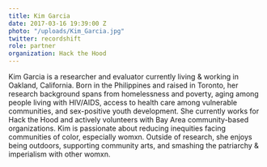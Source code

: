 ```yaml
---
title: Kim Garcia
date: 2017-03-16 19:39:00 Z
photo: "/uploads/Kim_Garcia.jpg"
twitter: recordshift
role: partner
organization: Hack the Hood
---
```


Kim Garcia is a researcher and evaluator currently living & working in Oakland, California. Born in the Philippines and raised in Toronto, her research background spans from homelessness and poverty, aging among people living with HIV/AIDS, access to health care among vulnerable communities, and sex-positive youth development. She currently works for Hack the Hood and actively volunteers with Bay Area community-based organizations. Kim is passionate about reducing inequities facing communities of color, especially womxn. Outside of research, she enjoys being outdoors, supporting community arts, and smashing the patriarchy & imperialism with other womxn. 
